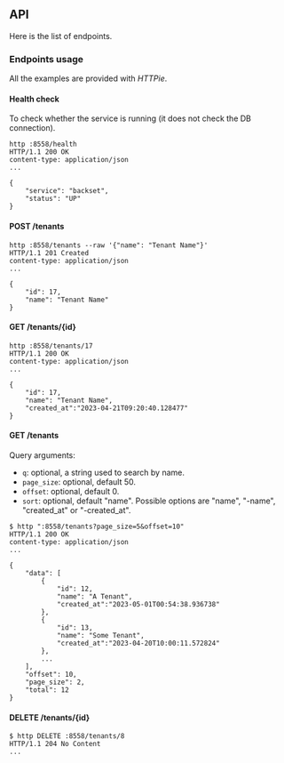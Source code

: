 ## API

Here is the list of endpoints.

### Endpoints usage

All the examples are provided with *HTTPie*.

#### Health check

To check whether the service is running (it does not check the DB connection).

```shell
http :8558/health
HTTP/1.1 200 OK
content-type: application/json
...

{
    "service": "backset",
    "status": "UP"
}
```

#### POST /tenants

```shell
http :8558/tenants --raw '{"name": "Tenant Name"}'
HTTP/1.1 201 Created
content-type: application/json
...

{
    "id": 17,
    "name": "Tenant Name"
}
```

#### GET /tenants/{id}

```shell
http :8558/tenants/17
HTTP/1.1 200 OK
content-type: application/json
...

{
    "id": 17,
    "name": "Tenant Name",
    "created_at":"2023-04-21T09:20:40.128477"
}
```

#### GET /tenants

Query arguments:

- `q`: optional, a string used to search by name.
- `page_size`: optional, default 50.
- `offset`: optional, default 0.
- `sort`: optional, default "name". Possible options are "name", "-name",
  "created_at" or "-created_at". 

```shell
$ http ":8558/tenants?page_size=5&offset=10"
HTTP/1.1 200 OK
content-type: application/json
...

{
    "data": [
        {
            "id": 12,
            "name": "A Tenant",
            "created_at":"2023-05-01T00:54:38.936738"
        },
        {
            "id": 13,
            "name": "Some Tenant",
            "created_at":"2023-04-20T10:00:11.572824"
        },
        ...
    ],
    "offset": 10,
    "page_size": 2,
    "total": 12
}
```

#### DELETE /tenants/{id}

```shell
$ http DELETE :8558/tenants/8
HTTP/1.1 204 No Content
...
```
